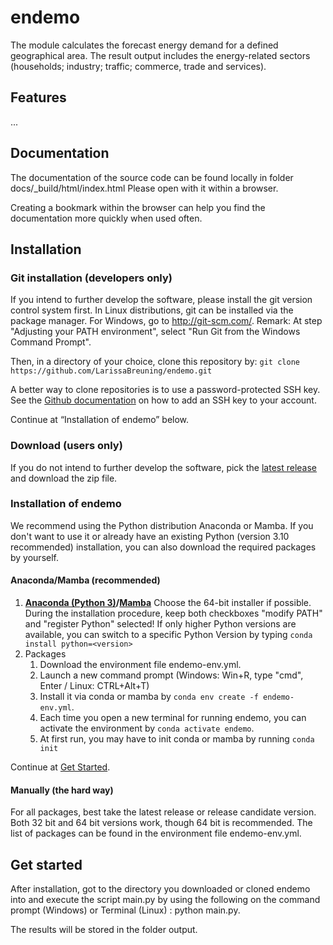 # endemo

The module calculates the forecast energy demand for a defined  geographical area. The result output includes the energy-related sectors (households; industry; traffic; commerce, trade and services).   

## Features
...

## Documentation

The documentation of the source code can be found locally in folder docs/_build/html/index.html
Please open with it within a browser. 

Creating a bookmark within the browser can help you find the documentation more quickly when used often.

## Installation

### Git installation (developers only)
If you intend to further develop the software, please install the git version control system first. In Linux distributions, git can be installed via the package manager. For Windows, go to http://git-scm.com/. Remark: At step "Adjusting your PATH environment", select "Run Git from the Windows Command Prompt".

Then, in a directory of your choice, clone this repository by:
`git clone https://github.com/LarissaBreuning/endemo.git`

A better way to clone repositories is to use a password-protected SSH key. See the [Github documentation](https://docs.github.com/en/authentication/connecting-to-github-with-ssh/adding-a-new-ssh-key-to-your-github-account) on how to add an SSH key to your account.

Continue at “Installation of endemo” below.

### Download (users only)
If you do not intend to further develop the software, pick the [latest release](https://github.com/LarissaBreuning/endemo/releases) and download the zip file.

### Installation of endemo
We recommend using the Python distribution Anaconda or Mamba. If you don't want  to use it or already have an existing Python (version 3.10 recommended) installation, you can also download the required packages by yourself.

#### Anaconda/Mamba (recommended)

1. **[Anaconda (Python 3)](http://continuum.io/downloads)/[Mamba](https://github.com/conda-forge/miniforge#mambaforge)** Choose the 64-bit installer if possible.
   During the installation procedure, keep both checkboxes "modify PATH"  and "register Python" selected! If only higher Python versions are  available, you can switch to a specific Python Version by typing `conda install python=<version>`
2. Packages
   1. Download the environment file endemo-env.yml.
   2. Launch a new command prompt (Windows: Win+R, type "cmd", Enter / Linux: CTRL+Alt+T)
   3. Install it via conda or mamba by `conda env create -f endemo-env.yml`.
   4. Each time you open a new terminal for running endemo, you can activate the environment by `conda activate endemo`.
   5. At first run, you may have to init conda or mamba by running `conda init`

Continue at [Get Started](https://github.com/LarissaBreuning/endemo#get-started).

#### Manually (the hard way)

For all packages, best take the latest release or release  candidate version. Both 32 bit and 64 bit versions work, though 64 bit  is recommended. The list of packages can be found in the environment file endemo-env.yml.

<a name="get-started"></a>
## Get started

After installation, got to the directory you downloaded or cloned endemo into and execute the script main.py by using the following on the command prompt (Windows) or Terminal (Linux) : python main.py.

The results will be stored in the folder output.
